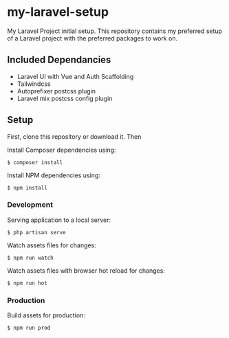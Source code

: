 # my-laravel-setup
My Laravel Project initial setup. This repository contains my preferred setup of a Laravel project with the preferred packages to work on.

## Included Dependancies
* Laravel UI with Vue and Auth Scaffolding
* Tailwindcss
* Autoprefixer postcss plugin
* Laravel mix postcss config plugin

## Setup
First, clone this repository or download it. Then

Install Composer dependencies using:
```
$ composer install
```

Install NPM dependencies using:
```
$ npm install
```

### Development
Serving application to a local server:
```
$ php artisan serve
```

Watch assets files for changes:
```
$ npm run watch
```

Watch assets files with browser hot reload for changes:
```
$ npm run hot
```

### Production
Build assets for production:
```
$ npm run prod
```
